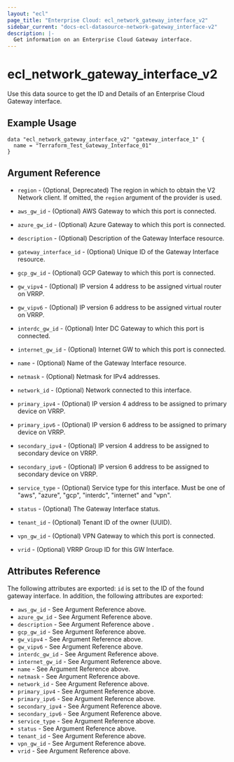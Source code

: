 ```yaml
---
layout: "ecl"
page_title: "Enterprise Cloud: ecl_network_gateway_interface_v2"
sidebar_current: "docs-ecl-datasource-network-gateway_interface-v2"
description: |-
  Get information on an Enterprise Cloud Gateway interface.
---
```


# ecl\_network\_gateway\_interface\_v2

Use this data source to get the ID and Details of an Enterprise Cloud Gateway interface.

## Example Usage

```hcl
data "ecl_network_gateway_interface_v2" "gateway_interface_1" {
  name = "Terraform_Test_Gateway_Interface_01"
}
```

## Argument Reference

* `region` - (Optional, Deprecated) The region in which to obtain the V2 Network client.
    If omitted, the `region` argument of the provider is used.

* `aws_gw_id` - (Optional) AWS Gateway to which this port is connected.

* `azure_gw_id` - (Optional) Azure Gateway to which this port is connected.

* `description` - (Optional) Description of the Gateway Interface resource.

* `gateway_interface_id` - (Optional) Unique ID of the Gateway Interface resource.

* `gcp_gw_id` - (Optional) GCP Gateway to which this port is connected.

* `gw_vipv4` - (Optional) IP version 4 address to be assigned virtual router on VRRP.

* `gw_vipv6` - (Optional) IP version 6 address to be assigned virtual router on VRRP.

* `interdc_gw_id` - (Optional) Inter DC Gateway to which this port is connected.

* `internet_gw_id` - (Optional) Internet GW to which this port is connected.

* `name` - (Optional) Name of the Gateway Interface resource.

* `netmask` - (Optional) Netmask for IPv4 addresses.

* `network_id` - (Optional) Network connected to this interface.

* `primary_ipv4` - (Optional) IP version 4 address to be assigned to primary device on VRRP.

* `primary_ipv6` - (Optional) IP version 6 address to be assigned to primary device on VRRP.

* `secondary_ipv4` - (Optional) IP version 4 address to be assigned to secondary device on VRRP.

* `secondary_ipv6` - (Optional) IP version 6 address to be assigned to secondary device on VRRP.

* `service_type` - (Optional) Service type for this interface. Must be one of "aws", "azure", "gcp", "interdc", "internet" and "vpn".

* `status` - (Optional) The Gateway Interface status.

* `tenant_id` - (Optional) Tenant ID of the owner (UUID).

* `vpn_gw_id` - (Optional) VPN Gateway to which this port is connected.

* `vrid` - (Optional) VRRP Group ID for this GW Interface.



## Attributes Reference

The following attributes are exported:
`id` is set to the ID of the found gateway interface. In addition, the following attributes are exported:

* `aws_gw_id` - See Argument Reference above.
* `azure_gw_id` - See Argument Reference above.
* `description` - See Argument Reference above .
* `gcp_gw_id` -  See Argument Reference above.
* `gw_vipv4` -  See Argument Reference above.
* `gw_vipv6` -  See Argument Reference above.
* `interdc_gw_id` -  See Argument Reference above.
* `internet_gw_id` -  See Argument Reference above.
* `name` -  See Argument Reference above.
* `netmask` -  See Argument Reference above.
* `network_id` -  See Argument Reference above.
* `primary_ipv4` -  See Argument Reference above.
* `primary_ipv6` -  See Argument Reference above.
* `secondary_ipv4` -  See Argument Reference above.
* `secondary_ipv6` -  See Argument Reference above.
* `service_type` -  See Argument Reference above.
* `status` -  See Argument Reference above.
* `tenant_id` - See Argument Reference above.
* `vpn_gw_id` -  See Argument Reference above.
* `vrid` -  See Argument Reference above.
